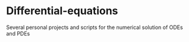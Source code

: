 # Differential-equations
Several personal projects and scripts for the numerical solution of ODEs and PDEs

